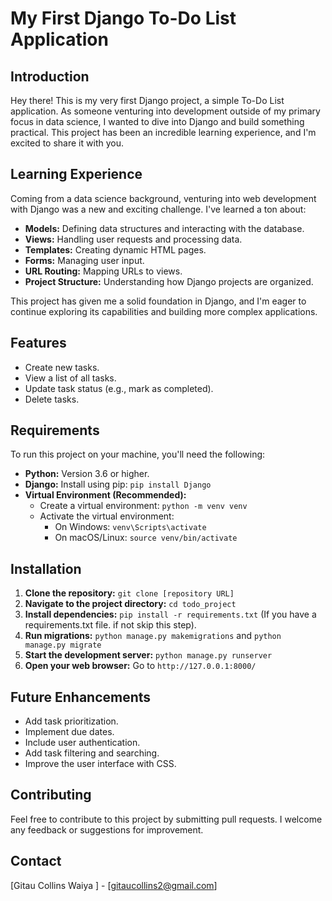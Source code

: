 # My First Django To-Do List Application

## Introduction

Hey there! This is my very first Django project, a simple To-Do List application. As someone venturing into development outside of my primary focus in data science, I wanted to dive into Django and build something practical. This project has been an incredible learning experience, and I'm excited to share it with you.

## Learning Experience

Coming from a data science background, venturing into web development with Django was a new and exciting challenge. I've learned a ton about:

* **Models:** Defining data structures and interacting with the database.
* **Views:** Handling user requests and processing data.
* **Templates:** Creating dynamic HTML pages.
* **Forms:** Managing user input.
* **URL Routing:** Mapping URLs to views.
* **Project Structure:** Understanding how Django projects are organized.

This project has given me a solid foundation in Django, and I'm eager to continue exploring its capabilities and building more complex applications.

## Features

* Create new tasks.
* View a list of all tasks.
* Update task status (e.g., mark as completed).
* Delete tasks.

## Requirements

To run this project on your machine, you'll need the following:

* **Python:** Version 3.6 or higher.
* **Django:** Install using pip: `pip install Django`
* **Virtual Environment (Recommended):**
    * Create a virtual environment: `python -m venv venv`
    * Activate the virtual environment:
        * On Windows: `venv\Scripts\activate`
        * On macOS/Linux: `source venv/bin/activate`

## Installation

1.  **Clone the repository:** `git clone [repository URL]`
2.  **Navigate to the project directory:** `cd todo_project`
3.  **Install dependencies:** `pip install -r requirements.txt` (If you have a requirements.txt file. if not skip this step).
4.  **Run migrations:** `python manage.py makemigrations` and `python manage.py migrate`
5.  **Start the development server:** `python manage.py runserver`
6.  **Open your web browser:** Go to `http://127.0.0.1:8000/`

## Future Enhancements

* Add task prioritization.
* Implement due dates.
* Include user authentication.
* Add task filtering and searching.
* Improve the user interface with CSS.

## Contributing

Feel free to contribute to this project by submitting pull requests. I welcome any feedback or suggestions for improvement.


## Contact

[Gitau Collins Waiya ] - [gitaucollins2@gmail.com]